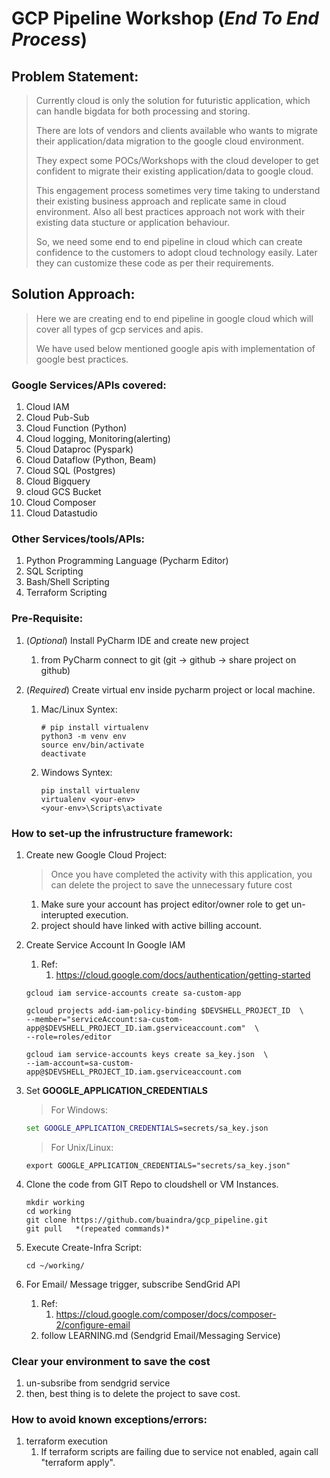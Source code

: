 # GCP Pipeline Workshop (*End To End Process*)

## Problem Statement:
> Currently cloud is only the solution for futuristic application, which can handle bigdata for both processing and storing.
> 
> There are lots of vendors and clients available who wants to migrate their application/data migration to the google cloud environment.
> 
> They expect some POCs/Workshops with the cloud developer to get confident to migrate their existing application/data to google cloud. 
> 
> This engagement process sometimes very time taking to understand their existing business approach and replicate same in cloud environment. 
> Also all best practices approach not work with their existing data stucture or application behaviour. 
> 
> So, we need some end to end pipeline in cloud which can create confidence to the customers to adopt cloud technology easily. Later they can customize 
> these code as per their requirements.
>

## Solution Approach:
> Here we are creating end to end pipeline in google cloud which will cover all types of gcp services and 
> apis.
>
> We have used below mentioned google apis with implementation of google best practices.
> 


### Google Services/APIs covered:
1. Cloud IAM
1. Cloud Pub-Sub
2. Cloud Function (Python)
3. Cloud logging, Monitoring(alerting)
4. Cloud Dataproc (Pyspark)
5. Cloud Dataflow (Python, Beam)
6. Cloud SQL (Postgres)  
6. Cloud Bigquery
7. cloud GCS Bucket
7. Cloud Composer
8. Cloud Datastudio

### Other Services/tools/APIs:
1. Python Programming Language (Pycharm Editor)
2. SQL Scripting
3. Bash/Shell Scripting
4. Terraform Scripting

### Pre-Requisite:
1. (*Optional*) Install PyCharm IDE and create new project
   1. from PyCharm connect to git (git -> github -> share project on github)

2. (*Required*) Create virtual env inside pycharm project or local machine.
   1. Mac/Linux Syntex:
      ```shell
      # pip install virtualenv
      python3 -m venv env
      source env/bin/activate
      deactivate
      ```
   2. Windows Syntex:
      ```shell
      pip install virtualenv
      virtualenv <your-env>
      <your-env>\Scripts\activate
      ```   

### How to set-up the infrustructure framework:
1. Create new Google Cloud Project:
   > Once you have completed the activity with this application, you can delete the project 
   > to save the unnecessary future cost
   >
   1. Make sure your account has project editor/owner role to get un-interupted execution.
   2. project should have linked with active billing account.
 
2. Create Service Account In Google IAM
   1. Ref:
      1. https://cloud.google.com/docs/authentication/getting-started
   ```shell
   gcloud iam service-accounts create sa-custom-app
   
   gcloud projects add-iam-policy-binding $DEVSHELL_PROJECT_ID  \
   --member="serviceAccount:sa-custom-app@$DEVSHELL_PROJECT_ID.iam.gserviceaccount.com"  \
   --role=roles/editor
  
   gcloud iam service-accounts keys create sa_key.json  \
   --iam-account=sa-custom-app@$DEVSHELL_PROJECT_ID.iam.gserviceaccount.com
   ```
   
3. Set **GOOGLE_APPLICATION_CREDENTIALS**
   > For Windows:
   > 
   ```cmd
   set GOOGLE_APPLICATION_CREDENTIALS=secrets/sa_key.json
   ```
   > For Unix/Linux:
   > 
   ```shell
   export GOOGLE_APPLICATION_CREDENTIALS="secrets/sa_key.json"
   ```
   

2. Clone the code from GIT Repo to cloudshell or VM Instances.
   ```shell
   mkdir working
   cd working
   git clone https://github.com/buaindra/gcp_pipeline.git
   git pull   *(repeated commands)*
   ```

3. Execute Create-Infra Script:
   ```shell
   cd ~/working/
   ```


4. For Email/ Message trigger, subscribe SendGrid API
   1. Ref:
      1. https://cloud.google.com/composer/docs/composer-2/configure-email
   2. follow LEARNING.md (Sendgrid Email/Messaging Service)
   

### Clear your environment to save the cost
1. un-subsribe from sendgrid service
2. then, best thing is to delete the project to save cost.


### How to avoid known exceptions/errors:
1. terraform execution
   1. If terraform scripts are failing due to service not enabled, again call "terraform apply".
   
   